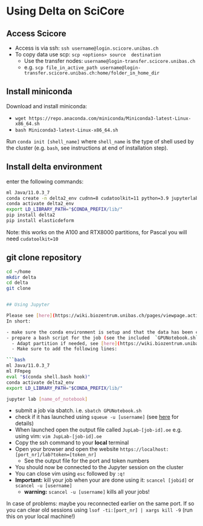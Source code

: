 # Using Delta on SciCore

## Access Scicore

- Access is via ssh: `ssh username@login.scicore.unibas.ch`
- To copy data use scp: `scp <options> source  destination`
  - Use the transfer nodes: `username@login-transfer.scicore.unibas.ch`
  - e.g. `scp file_in_active_path username@login-transfer.scicore.unibas.ch:home/folder_in_home_dir`

## Install miniconda

Download and install miniconda:

- `wget https://repo.anaconda.com/miniconda/Miniconda3-latest-Linux-x86_64.sh`
- `bash Miniconda3-latest-Linux-x86_64.sh`

Run  `conda init [shell_name]` where `shell_name` is the type of shell used by the cluster (e.g. `bash`, see instructions at end of installation step).

## Install delta environment

enter the following commands:

```bash
ml Java/11.0.3_7
conda create -n delta2_env cudnn=8 cudatoolkit=11 python=3.9 jupyterlab ipykernel
conda activate delta2_env
export LD_LIBRARY_PATH="$CONDA_PREFIX/lib/"
pip install delta2
pip install elasticdeform
```

Note: this works on the A100 and RTX8000 partitions, for Pascal you will need `cudatoolkit=10`

## git clone repository

```bash
cd ~/home
mkdir delta
cd delta
git clone 


## Using Jupyter

Please see [here](https://wiki.biozentrum.unibas.ch/pages/viewpage.action?pageId=100829566) for detailed instructions on how to do this.
In short:

- make sure the conda environment is setup and that the data has been copied
- prepare a bash script for the job (see the included  `GPUNotebook.sh`)
  - Adapt partition if needed, see [here](https://wiki.biozentrum.unibas.ch/display/scicore/4.+Queues+and+partitions)
  - Make sure to add the following lines:

```bash
ml Java/11.0.3_7
ml FFmpeg
eval "$(conda shell.bash hook)"
conda activate delta2_env
export LD_LIBRARY_PATH="$CONDA_PREFIX/lib/"

jupyter lab [name_of_notebook]
```

- submit a job via sbatch. i.e. `sbatch GPUNotebook.sh`
- check if it has launched using `squeue -u [username]` (see [here](https://wiki.biozentrum.unibas.ch/display/scicore/10.+Monitoring) for details)
- When launched open the output file called `JupLab-[job-id].oe` e.g. using vim: `vim JupLab-[job-id].oe`
- Copy the ssh command to your **local** terminal
- Open your browser and open the website `https://localhost:[port_nr]/lab?token=[token_nr]`
  - See the output file for the port and token numbers
- You should now be connected to the Jupyter session on the cluster
- You can close vim using `esc` followed by `:q!`
- **Important:** kill your job when your are done using it: `scancel [jobid]` or `scancel -u [username]`
  - **warning:** `scancel -u [username]` kills all your jobs!

In case of problems: maybe you reconnected earlier on the same port. If so you can clear old sessions using `lsof -ti:[port_nr] | xargs kill -9` (run this on your local machine!)
